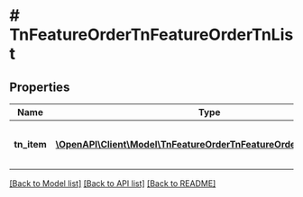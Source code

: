 # # TnFeatureOrderTnFeatureOrderTnList

## Properties

Name | Type | Description | Notes
------------ | ------------- | ------------- | -------------
**tn_item** | [**\OpenAPI\Client\Model\TnFeatureOrderTnFeatureOrderTnListTnItem[]**](TnFeatureOrderTnFeatureOrderTnListTnItem.md) | Contains requested telephone number(s) | [optional]

[[Back to Model list]](../../README.md#models) [[Back to API list]](../../README.md#endpoints) [[Back to README]](../../README.md)
